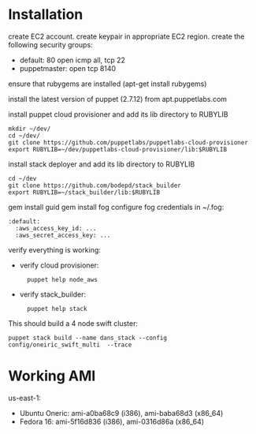 # Installation

create EC2 account.
create keypair in appropriate EC2 region.
create the following security groups:

* default: 80 open icmp all, tcp 22
* puppetmaster: open tcp 8140

ensure that rubygems are installed (apt-get install rubygems)

install the latest version of puppet (2.7.12) from apt.puppetlabs.com

install puppet cloud provisioner and add its lib directory to RUBYLIB

    mkdir ~/dev/
    cd ~/dev/
    git clone https://github.com/puppetlabs/puppetlabs-cloud-provisioner
    export RUBYLIB=~/dev/puppetlabs-cloud-provisioner/lib:$RUBYLIB

install stack deployer and add its lib directory to RUBYLIB

    cd ~/dev
    git clone https://github.com/bodepd/stack_builder
    export RUBYLIB=~/stack_builder/lib:$RUBYLIB

gem install guid
gem install fog
configure fog credentials in ~/.fog:

    :default:
      :aws_access_key_id: ...
      :aws_secret_access_key: ...

verify everything is working:

* verify cloud provisioner:

        puppet help node_aws

* verify stack_builder:

        puppet help stack

This should build a 4 node swift cluster:

    puppet stack build --name dans_stack --config config/oneiric_swift_multi  --trace

# Working AMI

us-east-1:

* Ubuntu Oneric: ami-a0ba68c9 (i386), ami-baba68d3 (x86_64)
* Fedora 16: ami-5f16d836 (i386), ami-0316d86a (x86_64)
